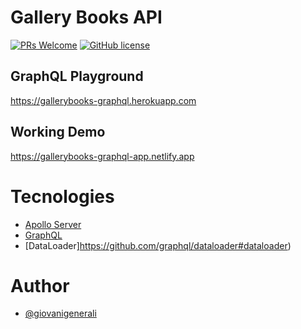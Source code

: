 # Gallery Books API

[![PRs Welcome](https://img.shields.io/badge/PRs-welcome-blue.svg?style=for-the-badge)](https://github.com/giovanigenerali/gallerybooks-graphql-api/pulls)
[![GitHub license](https://img.shields.io/github/license/giovanigenerali/gallerybooks-graphql-api?style=for-the-badge)](https://github.com/giovanigenerali/gallerybooks-graphql-api/blob/master/LICENSE)

## GraphQL Playground

https://gallerybooks-graphql.herokuapp.com

## Working Demo

https://gallerybooks-graphql-app.netlify.app

# Tecnologies

- [Apollo Server](https://reactjs.org/)
- [GraphQL](https://graphql.org/)
- [DataLoader]https://github.com/graphql/dataloader#dataloader)

# Author

- [@giovanigenerali](https://github.com/giovanigenerali)
